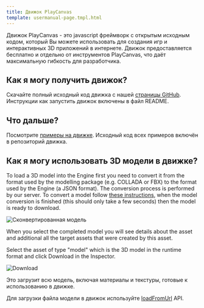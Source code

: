 ```yaml
---
title: Движок PlayCanvas
template: usermanual-page.tmpl.html
---
```


Движок PlayCanvas - это javascript фреймворк с открытым исходным кодом, который Вы можете использовать для создания игр и интерактивных 3D приложений в интернете. Движок предоставляется бесплатно и отдельно от инструментов PlayCanvas, что даёт максимальную гибкость для разработчика.

## Как я могу получить движок?

Скачайте полный исходный код движка с  нашей [страницы GitHub][1]. Инструкции как запустить движок включены в файл README.

## Что дальше?

Посмотрите [примеры на движке][2]. Исходный код всех примеров включён в репозиторий движка.

## Как я могу использовать 3D модели в движке?

To load a 3D model into the Engine first you need to convert it from the format used by the modelling package (e.g. COLLADA or FBX) to the format used by the Engine (a JSON format). The conversion process is performed by our server. To convert a model follow [these instructions][3], when the model conversion is finished (this should only take a few seconds) then the model is ready to download.

![Сконвертированная модель][6]

When you select the completed model you will see details about the asset and additional all the target assets that were created by this asset.

Select the asset of type "model" which is the 3D model in the runtime format and click Download in the Inspector.

![Download][7]

Это загрузит всю модель, включая материалы и текстуры, готовые к использованию в движке.

Для загрузки файла модели в движок используйте [loadFromUrl][5] API.

[1]: https://github.com/playcanvas/engine
[2]: http://playcanvas.github.io
[3]: /user-manual/assets/importing/
[4]: /user-manual/glossary/#target_asset
[5]: /engine/api/stable/symbols/pc.AssetRegistry.html#loadFromUrl
[6]: /images/user-manual/editor/assets-completed.png
[7]: /images/user-manual/editor/download-model.jpg

